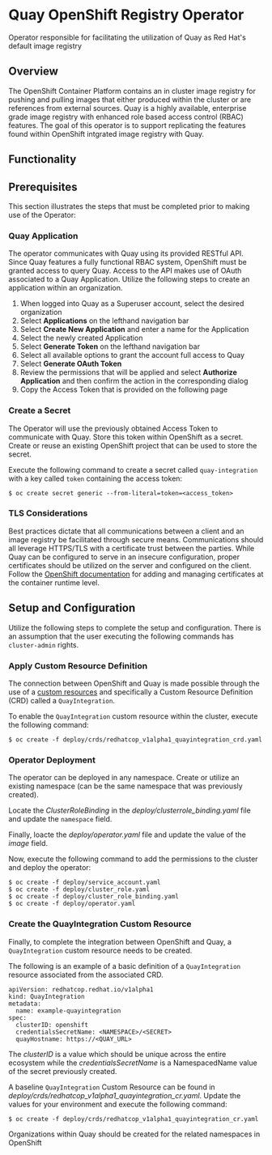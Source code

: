 Quay OpenShift Registry Operator
=============================

Operator responsible for facilitating the utilization of Quay as Red Hat's default image registry

## Overview

The OpenShift Container Platform contains an in cluster image registry for pushing and pulling images that either produced within the cluster or are references from external sources. Quay is a highly available, enterprise grade image registry with enhanced role based access control (RBAC) features. The goal of this operator is to support replicating the features found within OpenShift intgrated image registry with Quay.

## Functionality

<TODO>

## Prerequisites

This section illustrates the steps that must be completed prior to making use of the Operator:

### Quay Application

The operator communicates with Quay using its provided RESTful API. Since Quay features a fully functional RBAC system, OpenShift must be granted access to query Quay. Access to the API makes use of OAuth associated to a Quay Application. Utilize the following steps to create an application within an organization.

1. When logged into Quay as a Superuser account, select the desired organization
2. Select **Applications** on the lefthand navigation bar
3. Select **Create New Application** and enter a name for the Application
4. Select the newly created Application
5. Select **Generate Token** on the lefthand navigation bar
6. Select all available options to grant the account full access to Quay
7. Select **Generate OAuth Token**
8. Review the permissions that will be applied and select **Authorize Application** and then confirm the action in the corresponding dialog
9. Copy the Access Token that is provided on the following page

### Create a Secret

The Operator will use the previously obtained Access Token to communicate with Quay. Store this token within OpenShift as a secret. Create or reuse an existing OpenShift project that can be used to store the secret. 

Execute the following command to create a secret called `quay-integration` with a key called `token` containing the access token:

```
$ oc create secret generic --from-literal=token=<access_token>
```

### TLS Considerations

Best practices dictate that all communications between a client and an image registry be facilitated through secure means. Communications should all leverage HTTPS/TLS with a certificate trust between the parties. While Quay can be configured to serve in an insecure configuration, proper certificates should be utilized on the server and configured on the client. Follow the [OpenShift documentation](https://docs.openshift.com/container-platform/3.11/day_two_guide/docker_tasks.html#day-two-guide-managing-docker-certs) for adding and managing certificates at the container runtime level. 

## Setup and Configuration

Utilize the following steps to complete the setup and configuration. There is an assumption that the user executing the following commands has `cluster-admin` rights.

### Apply Custom Resource Definition

The connection between OpenShift and Quay is made possible through the use of a [custom resources](https://docs.openshift.com/container-platform/3.11/dev_guide/creating_crd_objects.html) and specifically a Custom Resource Definition (CRD) called a `QuayIntegration`. 

To enable the `QuayIntegration` custom resource within the cluster, execute the following command: 

```
$ oc create -f deploy/crds/redhatcop_v1alpha1_quayintegration_crd.yaml
```

### Operator Deployment

The operator can be deployed in any namespace. Create or utilize an existing namespace (can be the same namespace that was previously created).

Locate the _ClusterRoleBinding_ in the _deploy/clusterrole_binding.yaml_ file and update the `namespace` field.

Finally, loacte the _deploy/operator.yaml_ file and update the value of the _image_ field.

Now, execute the following command to add the permissions to the cluster and deploy the operator:

```
$ oc create -f deploy/service_account.yaml
$ oc create -f deploy/cluster_role.yaml
$ oc create -f deploy/cluster_role_binding.yaml
$ oc create -f deploy/operator.yaml
```

### Create the QuayIntegration Custom Resource

Finally, to complete the integration between OpenShift and Quay, a `QuayIntegration` custom resource needs to be created.

The following is an example of a basic definition of a `QuayIntegration` resource associated from the associated CRD.

```
apiVersion: redhatcop.redhat.io/v1alpha1
kind: QuayIntegration
metadata:
  name: example-quayintegration
spec:
  clusterID: openshift
  credentialsSecretName: <NAMESPACE>/<SECRET>
  quayHostname: https://<QUAY_URL>
```

The _clusterID_ is a value which should be unique across the entire ecosystem while the _credentialsSecretName_ is a NamespacedName value of the secret previously created.

A baseline `QuayIntegration` Custom Resource can be found in _deploy/crds/redhatcop_v1alpha1_quayintegration_cr.yaml_. Update the values for your environment and execute the following command:

```
$ oc create -f deploy/crds/redhatcop_v1alpha1_quayintegration_cr.yaml
```

Organizations within Quay should be created for the related namespaces in OpenShift
